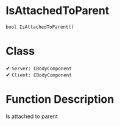 # IsAttachedToParent
```
bool IsAttachedToParent()
```
# Class
✔ `Server: CBodyComponent`  
✔ `Client: CBodyComponent`  

# Function Description
Is attached to parent
